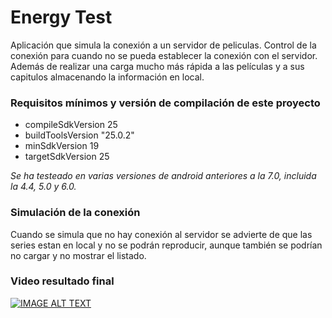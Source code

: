 # Energy Test

Aplicación que simula la conexión a un servidor de peliculas. Control de la conexión para cuando no se pueda establecer la conexión con el servidor. Además de realizar una carga mucho más rápida a las películas y a sus capitulos almacenando la información en local.

### Requisitos mínimos y versión de compilación de este proyecto

<ul>
    <li>compileSdkVersion 25</li>
    <li>buildToolsVersion "25.0.2"</li>
    <li>minSdkVersion 19</li>
    <li>targetSdkVersion 25</li>
</ul>

*Se ha testeado en varias versiones de android anteriores a la 7.0, incluida la 4.4, 5.0 y 6.0.*

### Simulación de la conexión

Cuando se simula que no hay conexión al servidor se advierte de que las series estan en local y no se podrán reproducir, aunque también se podrían no cargar y no mostrar el listado.

### Video resultado final 
[![IMAGE ALT TEXT](http://img.youtube.com/vi/gCoKGUTok50/0.jpg)](https://www.youtube.com/embed/xKvPvaaKnYM "Energy Test")


